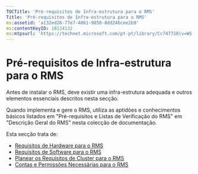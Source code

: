 ```yaml
---
TOCTitle: 'Pré-requisitos de Infra-estrutura para o RMS'
Title: 'Pré-requisitos de Infra-estrutura para o RMS'
ms:assetid: 'a132ed26-77e7-4061-9850-8dd246cee2b9'
ms:contentKeyID: 18124132
ms:mtpsurl: 'https://technet.microsoft.com/pt-pt/library/Cc747710(v=WS.10)'
---
```


Pré-requisitos de Infra-estrutura para o RMS
============================================

Antes de instalar o RMS, deve existir uma infra-estrutura adequada e outros elementos essenciais descritos nesta secção.

Quando implementa e gere o RMS, utiliza as aptidões e conhecimentos básicos listados em "Pré-requisitos e Listas de Verificação do RMS" em "Descrição Geral do RMS" nesta colecção de documentação.

Esta secção trata de:

-   [Requisitos de Hardware para o RMS](https://technet.microsoft.com/247735de-e901-4f4f-b69e-254680d2f6ba)
-   [Requisitos de Software para o RMS](https://technet.microsoft.com/17faf2ad-2366-4a92-98a5-766e20a0f741)
-   [Planear os Requisitos de Cluster para o RMS](https://technet.microsoft.com/ec4023eb-4d39-4551-9789-c8a2d973a55b)
-   [Contas e Permissões Necessárias para o RMS](https://technet.microsoft.com/07a51daa-6823-41e6-b453-92f1a0592361)
